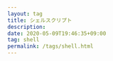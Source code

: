 ```yaml
---
layout: tag
title: シェルスクリプト
description: 
date: 2020-05-09T19:46:35+09:00
tag: shell
permalink: /tags/shell.html
---
```

